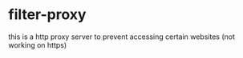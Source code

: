 # filter-proxy
this is a http proxy server to prevent accessing certain websites (not working on https)

